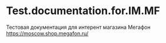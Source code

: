 # Test.documentation.for.IM.MF
Тестовая документация для интерент магазина Мегафон https://moscow.shop.megafon.ru/
